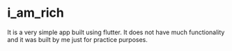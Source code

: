 # i_am_rich

It is a very simple app built using flutter. It does not have much functionality and it was built by me just for practice purposes. 
